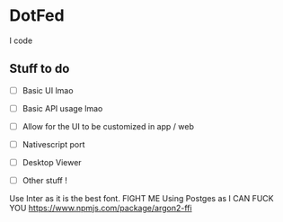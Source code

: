 # DotFed

I code

## Stuff to do
- [ ] Basic UI lmao
- [ ] Basic API usage lmao
- [ ] Allow for the UI to be customized in app / web
- [ ] Nativescript port
- [ ] Desktop Viewer
- [ ] Other stuff !


Use Inter as it is the best font. FIGHT ME
Using Postges as I CAN FUCK YOU
https://www.npmjs.com/package/argon2-ffi
